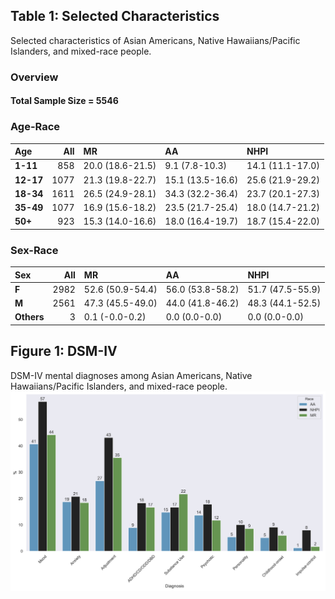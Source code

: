 
## Table 1: Selected Characteristics
Selected characteristics of Asian Americans, Native Hawaiians/Pacific Islanders, and mixed-race people.
### Overview
#### Total Sample Size = 5546
### Age-Race
| Age   |   All | **M**R               | AA               | NHPI             |
|:------|------:|:-----------------|:-----------------|:-----------------|
| **1-11**  |   858 | 20.0 (18.6-21.5) | 9.1 (7.8-10.3)   | 14.1 (11.1-17.0) |
| **12-17** |  1077 | 21.3 (19.8-22.7) | 15.1 (13.5-16.6) | 25.6 (21.9-29.2) |
| **18-34** |  1611 | 26.5 (24.9-28.1) | 34.3 (32.2-36.4) | 23.7 (20.1-27.3) |
| **35-49** |  1077 | 16.9 (15.6-18.2) | 23.5 (21.7-25.4) | 18.0 (14.7-21.2) |
| **50+**   |   923 | 15.3 (14.0-16.6) | 18.0 (16.4-19.7) | 18.7 (15.4-22.0) |

### Sex-Race 
| Sex    |   All | **M**R               | AA               | NHPI             |
|:-------|------:|:-----------------|:-----------------|:-----------------|
| **F**      |  2982 | 52.6 (50.9-54.4) | 56.0 (53.8-58.2) | 51.7 (47.5-55.9) |
| **M**      |  2561 | 47.3 (45.5-49.0) | 44.0 (41.8-46.2) | 48.3 (44.1-52.5) |
| **Others** |     3 | 0.1 (-0.0-0.2)   | 0.0 (0.0-0.0)    | 0.0 (0.0-0.0)    |
## Figure 1: DSM-IV
DSM-IV mental diagnoses among Asian Americans, Native Hawaiians/Pacific Islanders, and mixed-race people.
![image](figure1.png)
